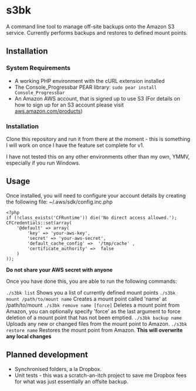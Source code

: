 # s3bk

A command line tool to manage off-site backups onto the Amazon S3 service.  Currently performs backups and restores to defined mount points.

## Installation

### System Requirements

* A working PHP environment with the cURL extension installed
* The Console_Progressbar PEAR library: `sudo pear install Console_Progressbar`
* An Amazon AWS account, that is signed up to use S3 (For details on how to sign up for an S3 account please visit [aws.amazon.com/products](http://aws.amazon.com/products))

### Installation

Clone this repository and run it from there at the moment - this is something I will work on once I have the feature set complete for v1.

I have not tested this on any other environments other than my own, YMMV, especially if you run Windows.

## Usage

Once installed, you will need to configure your account details by creating the following file: ~/.aws/sdk/config.inc.php

    <?php
    if (!class_exists('CFRuntime')) die('No direct access allowed.');
    CFCredentials::set(array(
        '@default' => array(
            'key' => 'your-aws-key',
            'secret' => 'your-aws-secret',
            'default_cache_config' =>  '/tmp/cache' ,
            'certificate_authority' =>  false
        )
    ));

**Do not share your AWS secret with anyone**

Once you have done this, you are able to run the following commands:

`./s3bk list` Shows you a list of currently defined mount points
`./s3bk mount /path/to/mount name` Creates a mount point called 'name' at /path/to/mount
`./s3bk remove name [force]` Deletes a mount point from Amazon, you can optionally specify 'force' as the last argument to force deletion of a mount point that has not been emptied.
`./s3bk backup name` Uploads any new or changed files from the mount point to Amazon.
`./s3bk restore name` Restores the mount point from Amazon. **This will overwrite any local changes**

## Planned development

* Synchronised folders, a la Dropbox.
* Unit tests - this was a scratch-an-itch project to save me Dropbox fees for what was just essentially an offsite backup.